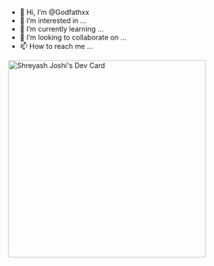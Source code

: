 - 👋 Hi, I’m @Godfathxx
- 👀 I’m interested in ...
- 🌱 I’m currently learning ...
- 💞️ I’m looking to collaborate on ...
- 📫 How to reach me ...

<!---
Godfathxx/Godfathxx is a ✨ special ✨ repository because its `README.md` (this file) appears on your GitHub profile.
You can click the Preview link to take a look at your changes.
--->
<a href="https://app.daily.dev/Godfathxx"><img src="https://api.daily.dev/devcards/cdb9a2b4b2d04c8aab2cd82cafc2defa.png?r=q5a" width="400" alt="Shreyash Joshi's Dev Card"/></a>
